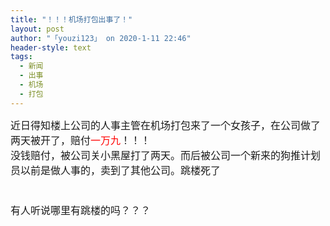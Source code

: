 ```yaml
---
title: "！！！机场打包出事了！"
layout: post
author: "「youzi123」 on 2020-1-11 22:46"
header-style: text
tags:
  - 新闻
  - 出事
  - 机场
  - 打包
---
```


<head></head>
<body>
 <font size="3">近日得知楼上公司的人事主管在机场打包来了一个女孩子，在公司做了两天被开了，赔付<font style="background-color:white"><font color="#ff0000">一万九</font></font>！！！<br> 没钱赔付，被公司关小黑屋打了两天。而后被公司一个新来的狗推计划员以前是做人事的，卖到了其他公司。跳楼死了<br> <br> <br> 有人听说哪里有跳楼的吗？？？</font>
 <br>
</body>


